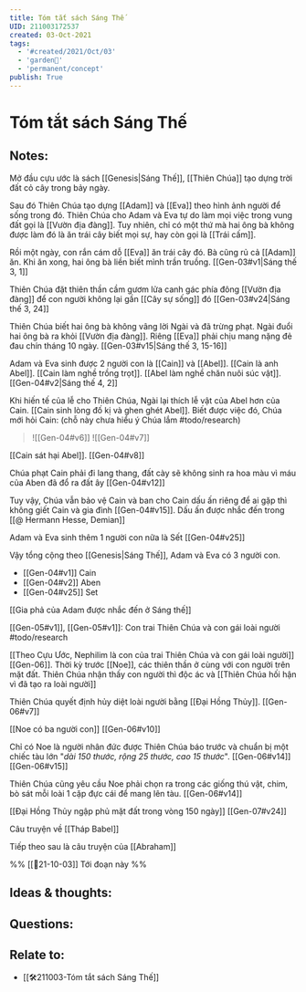 ```yaml
---
title: Tóm tắt sách Sáng Thế
UID: 211003172537
created: 03-Oct-2021
tags:
  - '#created/2021/Oct/03'
  - 'garden🏡'
  - 'permanent/concept'
publish: True
---
```

# Tóm tắt sách Sáng Thế

## Notes:
Mở đầu cựu ước là sách [[Genesis|Sáng Thế]], [[Thiên Chúa]] tạo dựng trời đất cỏ cây trong bảy ngày.

Sau đó Thiên Chúa tạo dựng [[Adam]] và [[Eva]] theo hình ảnh người để sống trong đó. Thiên Chúa cho Adam và Eva tự do làm mọi việc trong vung đất gọi là [[Vườn địa đàng]]. Tuy nhiên, chỉ có một thứ mà hai ông bà không được làm đó là ăn trái cây biết mọi sự, hay còn gọi là [[Trái cấm]]. 

Rồi một ngày, con rắn cám dỗ [[Eva]] ăn trái cây đó. Bà cũng rủ cả [[Adam]] ăn. Khi ăn xong, hai ông bà liền biết mình trần truồng. [[Gen-03#v1|Sáng thế 3, 1]]

Thiên Chúa đặt thiên thần cầm gươm lửa canh gác phía đông [[Vườn địa đàng]] để con người không lại gần [[Cây sự sống]] đó [[Gen-03#v24|Sáng thế 3, 24]]

Thiên Chúa biết hai ông bà không vâng lời Ngài và đã trừng phạt. Ngài đuổi hai ông bà ra khỏi [[Vườn địa đàng]]. Riêng [[Eva]] phải chịu mang nặng đẻ đau chín tháng 10 ngày. [[Gen-03#v15|Sáng thế 3, 15-16]] 

Adam và Eva sinh được 2 người con là [[Cain]] và [[Abel]].
[[Cain là anh Abel]]. [[Cain làm nghề trồng trọt]]. [[Abel làm nghề chăn nuôi súc vật]]. [[Gen-04#v2|Sáng thế 4, 2]] 

Khi hiến tế của lễ cho Thiên Chúa, Ngài lại thích lễ vật của Abel hơn của Cain. [[Cain sinh lòng đố kị và ghen ghét Abel]]. Biết được việc đó, Chúa mới hỏi Cain: (chỗ này chưa hiểu ý Chúa lắm #todo/research)
>![[Gen-04#v6]]
>![[Gen-04#v7]]

[[Cain sát hại Abel]]. [[Gen-04#v8]]

Chúa phạt Cain phải đi lang thang, đất cày sẽ không sinh ra hoa màu vì máu của Aben đã đổ ra đất ây [[Gen-04#v12]]

Tuy vậy, Chúa vẫn bảo vệ Cain và ban cho Cain dấu ấn riêng để ai gặp thì không giết Cain và gia đình  [[Gen-04#v15]]. Dấu ấn được nhắc đến trong [[@ Hermann Hesse, Demian]]

Adam và Eva sinh thêm 1 người con nữa là Sết [[Gen-04#v25]]

Vậy tổng cộng theo [[Genesis|Sáng Thế]], Adam và Eva có 3 người con.
- [[Gen-04#v1]] Cain
- [[Gen-04#v2]] Aben
- [[Gen-04#v25]] Set

[[Gia phả của Adam được nhắc đến ở Sáng thế]]

[[Gen-05#v1]], [[Gen-05#v1]]: Con trai Thiên Chúa và con gái loài người #todo/research 

[[Theo Cựu Ước, Nephilim là con của trai Thiên Chúa và con gái loài người]] [[Gen-06]]. Thời kỳ trước [[Noe]], các thiên thần ở cùng với con người trên mặt đất. Thiên Chúa nhận thấy con người thì độc ác và [[Thiên Chúa hối hận vì đã tạo ra loài người]]

Thiên Chúa quyết định hủy diệt loài người bằng [[Đại Hồng Thủy]]. [[Gen-06#v7]]

[[Noe có ba người con]] [[Gen-06#v10]]

Chỉ có Noe là người nhân đức được Thiên Chúa báo trước và chuẩn bị một chiếc tàu lớn "*dài 150 thước, rộng 25 thước, cao 15 thước*". [[Gen-06#v14]] [[Gen-06#v15]]

Thiên Chúa cũng yêu cầu Noe phải chọn ra trong các giống thú vật, chim, bò sát mỗi loài 1 cặp đực cái để mang lên tàu. [[Gen-06#v14]]

[[Đại Hồng Thủy ngập phủ mặt đất trong vòng 150 ngày]] [[Gen-07#v24]]

Câu truyện về [[Tháp Babel]]

Tiếp theo sau là câu truyện của [[Abraham]]

%%
[[📝21-10-03]] Tới đoạn này
%%

## Ideas & thoughts:

## Questions:

## Relate to:
- [[🛠️211003-Tóm tắt sách Sáng Thế]]